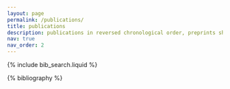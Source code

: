 ```yaml
---
layout: page
permalink: /publications/
title: publications
description: publications in reversed chronological order, preprints shown on the top of the list. See also my arXiv record <a href="https://arxiv.org/search/?searchtype=author&query=Acciarri%2C+C"> <i class="ai ai-arxiv ai-3x"></i></a>
nav: true
nav_order: 2
---
```


<!-- _pages/publications.md -->

<!-- Bibsearch Feature -->

{% include bib_search.liquid %}

<div class="publications">

{% bibliography %}

</div>
